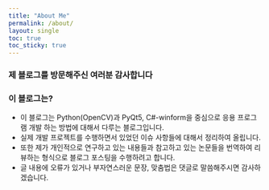```yaml
---
title: "About Me"
permalink: /about/
layout: single
toc: true
toc_sticky: true
---
```


### 제 블로그를 방문해주신 여러분 감사합니다

### 이 블로그는?
    
-  이 블로그는 Python(OpenCV)과 PyQt5, C#-winform을 중심으로 응용 프로그램 개발 하는 방법에 대해서 다루는 블로그입니다.  
-  실제 개발 프로젝트를 수행하면서 있었던 이슈 사항들에 대해서 정리하여 올립니다.  
- 또한 제가 개인적으로 연구하고 있는 내용들과 참고하고 있는 논문들을 번역하여 리뷰하는 형식으로 블로그 포스팅을 수행하려고 합니다.  
- 글 내용에 오류가 있거나 부자연스러운 문장, 맞춤법은 댓글로 말씀해주시면 감사하겠습니다.